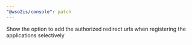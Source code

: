 ```yaml
---
"@wso2is/console": patch
---
```


Show the option to add the authorized redirect urls when registering the applications selectively
